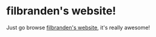 # filbranden's website!

Just go browse [filbranden's website](http://filbranden.github.io/),
it's really awesome!
